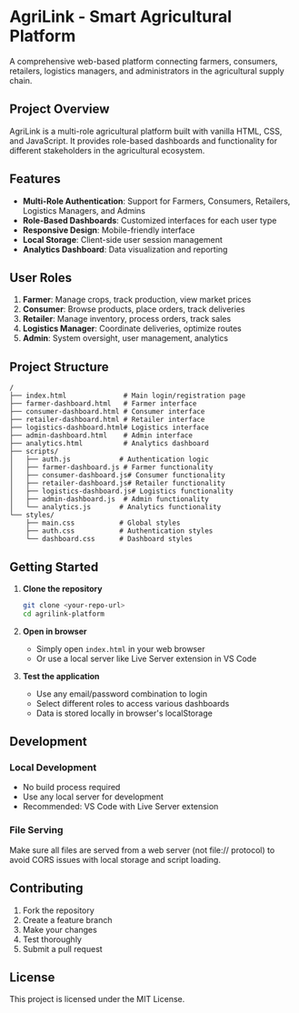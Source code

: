 
# AgriLink - Smart Agricultural Platform


A comprehensive web-based platform connecting farmers, consumers, retailers, logistics managers, and administrators in the agricultural supply chain.

## Project Overview

AgriLink is a multi-role agricultural platform built with vanilla HTML, CSS, and JavaScript. It provides role-based dashboards and functionality for different stakeholders in the agricultural ecosystem.

## Features

- **Multi-Role Authentication**: Support for Farmers, Consumers, Retailers, Logistics Managers, and Admins
- **Role-Based Dashboards**: Customized interfaces for each user type
- **Responsive Design**: Mobile-friendly interface
- **Local Storage**: Client-side user session management
- **Analytics Dashboard**: Data visualization and reporting

## User Roles

1. **Farmer**: Manage crops, track production, view market prices
2. **Consumer**: Browse products, place orders, track deliveries
3. **Retailer**: Manage inventory, process orders, track sales
4. **Logistics Manager**: Coordinate deliveries, optimize routes
5. **Admin**: System oversight, user management, analytics

## Project Structure

```
/
├── index.html              # Main login/registration page
├── farmer-dashboard.html   # Farmer interface
├── consumer-dashboard.html # Consumer interface
├── retailer-dashboard.html # Retailer interface
├── logistics-dashboard.html# Logistics interface
├── admin-dashboard.html    # Admin interface
├── analytics.html          # Analytics dashboard
├── scripts/
│   ├── auth.js            # Authentication logic
│   ├── farmer-dashboard.js # Farmer functionality
│   ├── consumer-dashboard.js# Consumer functionality
│   ├── retailer-dashboard.js# Retailer functionality
│   ├── logistics-dashboard.js# Logistics functionality
│   ├── admin-dashboard.js  # Admin functionality
│   └── analytics.js       # Analytics functionality
└── styles/
    ├── main.css           # Global styles
    ├── auth.css           # Authentication styles
    └── dashboard.css      # Dashboard styles
```

## Getting Started

1. **Clone the repository**
   ```bash
   git clone <your-repo-url>
   cd agrilink-platform
   ```

2. **Open in browser**
   - Simply open `index.html` in your web browser
   - Or use a local server like Live Server extension in VS Code

3. **Test the application**
   - Use any email/password combination to login
   - Select different roles to access various dashboards
   - Data is stored locally in browser's localStorage

## Development

### Local Development
- No build process required
- Use any local server for development
- Recommended: VS Code with Live Server extension

### File Serving
Make sure all files are served from a web server (not file:// protocol) to avoid CORS issues with local storage and script loading.



## Contributing

1. Fork the repository
2. Create a feature branch
3. Make your changes
4. Test thoroughly
5. Submit a pull request

## License

This project is licensed under the MIT License.

